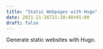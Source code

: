 ```yaml
---
title: "Static Webpages with Hugo"
date: 2021-11-26T21:18:48+01:00
draft: false
---
```


Generate static websites with Hugo.

